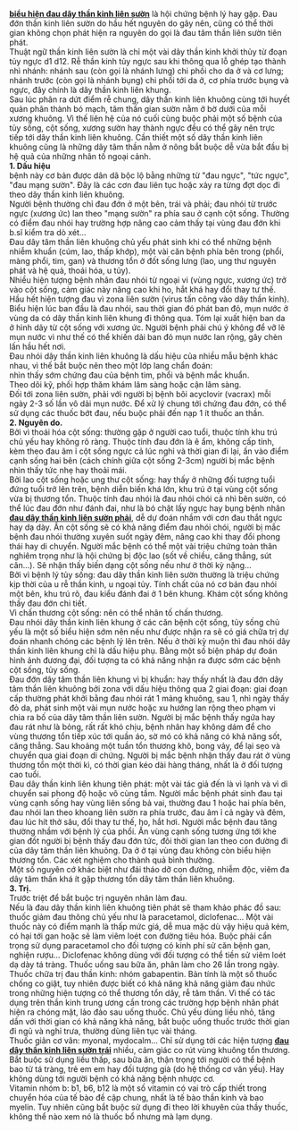 <p><a href="http://tribenhdongy.com/bieu-hien-dau-day-than-kinh-lien-suon-trai-va-phai/"><strong>biểu hiện đau dây thần kinh liên sườn</strong></a>&nbsp;là hội chứng bệnh lý hay gặp. Đau đớn thần kinh liên sườn do hầu hết nguyên do gây nên, cũng có thể thời gian không chọn phát hiện ra nguyên do gọi là đau tâm thần liên sườn tiên phát.<br />
Thuật ngữ thần kinh liên sườn là chỉ một vài dây thần kinh khởi thủy từ đoạn tủy ngực d1 d12. Rễ thần kinh tủy ngực sau khi thông qua lỗ ghép tạo thành nhì nhánh: nhánh sau (còn gọi là nhánh lưng) chi phối cho da ở và cơ lưng; nhánh trước (còn gọi là nhánh bụng) chi phối tới da ở, cơ phía trước bụng và ngực, đây chính là dây thần kinh liên khung.<br />
Sau lúc phân ra dứt điểm rễ chung, dây thần kinh liên khuông cùng tới huyết quản phân thành bó mạch, tâm thần gian sườn nằm ở bờ dưới của mỗi xương khuông. Vì thế liên hệ của nó cuối cùng buộc phải một số bệnh của tủy sống, cột sống, xương sườn hay thành ngực đều có thể gây nên trực tiếp tới dây thần kinh liên khuông. Cần thiết một số dây thần kinh liên khuông cũng là những dây tâm thần nằm ở nông bắt buộc dễ vừa bắt đầu bị hệ quả của những nhân tố ngoại cảnh.<br />
<strong>1. Dấu hiệu</strong><br />
bệnh này cơ bản được dân dã bộc lộ bằng những từ &quot;đau ngực&quot;, &quot;tức ngực&quot;, &quot;đau mạng sườn&quot;. Đây là các cơn đau liên tục hoặc xảy ra từng đợt dọc đi theo dây thần kinh liên khuông.<br />
Người bệnh thường chỉ đau đớn ở một bên, trái và phải; đau nhói từ trước ngực (xương ức) lan theo &quot;mạng sườn&quot; ra phía sau ở cạnh cột sống. Thường có điểm đau nhói hay trường hợp nâng cao cảm thấy tại vùng đau đớn khi b.sĩ kiểm tra dò xét...<br />
Đau dây tâm thần liên khuông chủ yếu phát sinh khi có thể những bệnh nhiễm khuẩn (cúm, lao, thấp khớp), một vài căn bệnh phía bên trong (phổi, màng phổi, tim, gan) và thương tổn ở đốt sống lưng (lao, ung thư nguyên phát và hệ quả, thoái hóa, u tủy).<br />
Nhiều hiện tượng bệnh nhân đau nhói từ ngoại vi (vùng ngực, xương ức) trở vào cột sống, cảm giác này nâng cao khi ho, hắt khá hay đổi thay tư thế. Hầu hết hiện tượng đau vì zona liên sườn (virus tấn công vào dây thần kinh). Biểu hiện lúc ban đầu là đau nhói, sau thời gian đó phát ban đỏ, mụn nước ở vùng da có dây thần kinh liên khung đi thông qua. Tóm lại xuất hiện ban da ở hình dãy từ cột sống với xương ức. Người bệnh phải chú ý không để vỡ lẽ mụn nước vì như thế có thể khiến dải ban đỏ mụn nước lan rộng, gây chèn lấn hầu hết nơi.<br />
Đau nhói dây thần kinh liên khuông là dấu hiệu của nhiều mẫu bệnh khác nhau, vì thế bắt buộc nên theo một lớp lang chẩn đoán:<br />
nhìn thấy sớm chứng đau của bệnh tim, phổi và bệnh mắc khuẩn.<br />
Theo dõi kỹ, phối hợp thăm khám lâm sàng hoặc cận lâm sàng.<br />
Đối tới zona liên sườn, phải với người bị bệnh bôi acyclovir (vacrax) mỗi ngày 2-3 số lần vô dải mụn nước. Để xử lý chung tới chứng đau đớn, có thể sử dụng các thuốc bớt đau, nếu buộc phải đến nạp 1 ít thuốc an thần.<br />
<strong>2. Nguyên do.</strong><br />
Bởi vì thoái hóa cột sống: thường gặp ở người cao tuổi, thuộc tính khu trú chủ yếu hay không rõ ràng. Thuộc tính đau đớn là ê ẩm, không cấp tính, kèm theo đau âm ỉ cột sống ngực cả lúc nghỉ và thời gian đi lại, ấn vào điểm cạnh sống hai bên (cách chính giữa cột sống 2-3cm) người bị mắc bệnh nhìn thấy tức nhẹ hay thoải mái.<br />
Bởi lao cột sống hoặc ung thư cột sống: hay thấy ở những đối tượng tuổi đứng tuổi trở lên trên, bệnh diễn biến khá lớn, khu trú ở tại vùng cột sống vừa bị thương tổn. Thuộc tính đau nhói là đau nhói chói cả nhì bên sườn, có thể lúc đau đớn như đánh đai, như là bó chặt lấy ngực hay bụng bệnh nhân <a href="http://yhoccotruyensaigon.com/trieu-chung-va-bieu-hien-dau-day-than-kinh-lien-suon-trai-va-phai-189.html"><strong>đau dây thần kinh liên sườn phải</strong></a>, dễ dự đoán nhầm với cơn đau thắt ngực hay dạ dày. Ấn cột sống sẽ có khả năng điểm đau nhói chói, người bị mắc bệnh đau nhói thường xuyên suốt ngày đêm, nâng cao khi thay đổi phong thái hay di chuyển. Người mắc bệnh có thể một vài triệu chứng toàn thân nghiêm trọng như là hội chứng bị độc lao (sốt về chiều, căng thẳng, sút cân...). Sẽ nhận thấy biến dạng cột sống nếu như ở thời kỳ nặng...<br />
Bởi vì bệnh lý tủy sống: đau dây thần kinh liên sườn thường là triệu chứng kịp thời của u rễ thần kinh, u ngoại tủy. Tính chất của nó cơ bản đau nhói một bên, khu trú rõ, đau kiểu đánh đai ở 1 bên khung. Khám cột sống không thấy đau đớn chi tiết.<br />
Vì chấn thương cột sống: nên có thể nhân tố chấn thương.<br />
Đau nhói dây thần kinh liên khung ở các căn bệnh cột sống, tủy sống chủ yếu là một số biểu hiện sớm nên nếu như được nhận ra sẽ có giá chữa trị dự đoán nhanh chóng các bệnh lý lên trên. Nếu ở thời kỳ muộn thì đau nhói dây thần kinh liên khung chỉ là dấu hiệu phụ. Bằng một số biện pháp dự đoán hình ảnh đương đại, đối tượng ta có khả năng nhận ra được sớm các bệnh cột sống, tủy sống.<br />
Đau đớn dây tâm thần liên khung vì bị khuẩn: hay thấy nhất là đau đớn dây tâm thần liên khuông bởi zona với dấu hiệu thông qua 2 giai đoạn: giai đoạn cấp thường phát khởi bằng đau nhói rát 1 mảng khuông, sau 1, nhì ngày thấy đỏ da, phát sinh một vài mụn nước hoặc xu hướng lan rộng theo phạm vi chia ra bố của dây tâm thần liên sườn. Người bị mắc bệnh thấy ngứa hay đau rát như là bỏng, rất rất khó chịu, bệnh nhân hay không dám để cho vùng thương tổn tiếp xúc tới quần áo, sờ mó có khả năng có khả năng sốt, căng thẳng. Sau khoảng một tuần tổn thương khô, bong vảy, để lại sẹo và chuyển qua giai đoạn di chứng. Người bị mắc bệnh nhận thấy đau rát ở vùng thương tổn một thời kì, có thời gian kéo dài hàng tháng, nhất là ở đối tượng cao tuổi.<br />
Đau dây thần kinh liên khung tiên phát: một vài tác giả đến là vì lạnh và vì di chuyển sai phong độ hoặc vô cùng tầm. Người mắc bệnh phát sinh đau tại vùng cạnh sống hay vùng liên sống bả vai, thường đau 1 hoặc hai phía bên, đau nhói lan theo khoang liên sườn ra phía trước, đau âm ỉ cả ngày và đêm, đau lúc hít thở sâu, đổi thay tư thế, ho, hắt hơi. Người mắc bệnh đau tăng thường nhầm với bệnh lý của phổi. Ấn vùng cạnh sống tương ứng tới khe gian đốt người bị bệnh thấy đau đớn tức, đôi thời gian lan theo con đường đi của dây tâm thần liên khuông. Da ở ở tại vùng đau không còn biểu hiện thương tổn. Các xét nghiệm cho thành quả bình thường.<br />
Một số nguyên cớ khác biệt như đái tháo dỡ con đường, nhiễm độc, viêm đa dây tâm thần khá ít gặp thương tổn dây tâm thần liên khuông.<br />
<strong>3. Trị.</strong><br />
Trước triệt để bắt buộc trị nguyên nhân làm đau.<br />
Nếu là đau dây thần kinh liên khuông tiên phát sẽ tham khảo phác đồ sau:<br />
thuốc giảm đau thông chủ yếu như là paracetamol, diclofenac... Một vài thuốc này có điểm mạnh là thấp mức giá, dễ mua mặc dù vậy hiệu quả kém, có hại tới gan hoặc sẽ làm viêm loét con đường tiêu hóa. Buộc phải cẩn trọng sử dụng paracetamol cho đối tượng có kinh phí sử căn bệnh gan, nghiện rượu... Diclofenac không dùng với đối tượng có thể tiền sử viêm loét dạ dày tá tràng. Thuốc uống sau bữa ăn, phân làm cho 26 lần trong ngày.<br />
Thuốc chữa trị đau thần kinh: nhóm gabapentin. Bản tính là một số thuốc chống co giật, tuy nhiên được biết có khả năng khả năng giảm đau nhức trong những hiện tượng có thể thương tổn dây, rễ tâm thần. Vì thế có tác dụng trên thần kinh trung ương cần trong các trường hợp bệnh nhân phát hiện ra chóng mặt, lảo đảo sau uống thuốc. Chủ yếu dùng liều nhỏ, tăng dần với thời gian có khả năng khả năng, bắt buộc uống thuốc trước thời gian đi ngủ và nghỉ trưa, thường dùng liên tục vài tháng.<br />
Thuốc giãn cơ vân: myonal, mydocalm... Chỉ sử dụng tới các hiện tượng&nbsp;<a href="http://tribenhdongy.com/bieu-hien-dau-day-than-kinh-lien-suon-trai-va-phai/"><strong>đau dây thần kinh liên sườn trái</strong></a> nhiều, cảm giác co rút vùng khuông tổn thương. Bắt buộc sử dụng liều thấp, sau bữa ăn, thận trọng tới người có thể bệnh bao tử tá tràng, trẻ em em hay đối tượng già (do hệ thống cơ vân yếu). Hay không dùng tới người bệnh có khả năng bệnh nhược cơ.<br />
Vitamin nhóm b: b1, b6, b12 là một số vitamin có vai trò cấp thiết trong chuyển hóa của tế bào đề cập chung, nhất là tế bào thần kinh và bao myelin. Tuy nhiên cũng bắt buộc sử dụng đi theo lời khuyên của thầy thuốc, không thể nào xem nó là thuốc bổ nhưng mà lạm dụng.</p>

<p>&nbsp;</p>
